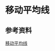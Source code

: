 # 移动平均线

## 参考资料

[移动平均线](https://wiki.mbalib.com/wiki/%E7%A7%BB%E5%8A%A8%E5%B9%B3%E5%9D%87%E7%BA%BF) <br />